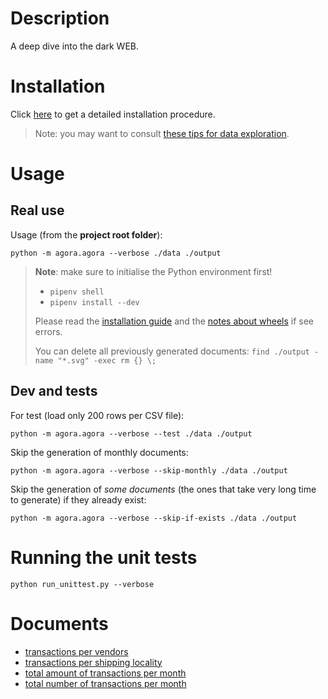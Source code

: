 # Description

A deep dive into the dark WEB.

# Installation

Click [here](doc/installation.md) to get a detailed installation procedure.

> Note: you may want to consult [these tips for data exploration](doc/tips.md).

# Usage

## Real use

Usage (from the **project root folder**):

    python -m agora.agora --verbose ./data ./output

> **Note**: make sure to initialise the Python environment first!
> 
> * `pipenv shell`
> * `pipenv install --dev`
> 
> Please read the [installation guide](doc/installation.md) and the [notes about wheels](doc/wheel-notes.md) if
> see errors.
> 
> You can delete all previously generated documents: `find ./output -name "*.svg" -exec rm {} \;`

## Dev and tests

For test (load only 200 rows per CSV file):

    python -m agora.agora --verbose --test ./data ./output

Skip the generation of monthly documents:

    python -m agora.agora --verbose --skip-monthly ./data ./output

Skip the generation of _some documents_ (the ones that take very long time to generate) if they already exist:

    python -m agora.agora --verbose --skip-if-exists ./data ./output

# Running the unit tests
    
    python run_unittest.py --verbose

# Documents

* [transactions per vendors](output/vendor/transactions.md)
* [transactions per shipping locality](output/ship-from/transactions.md)
* [total amount of transactions per month](output/transaction/total-transactions.md)
* [total number of transactions per month](output/transaction/total-transactions.md)

